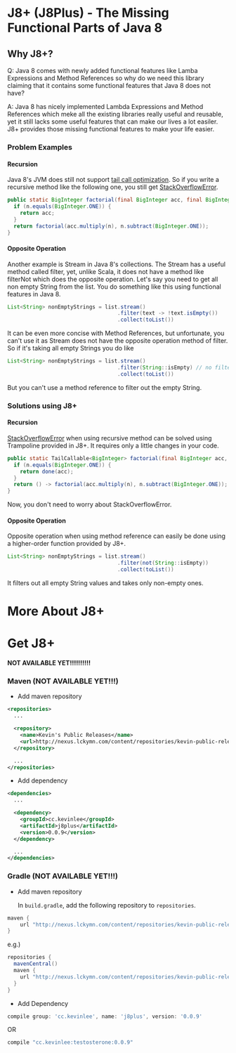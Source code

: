 # J8+ (J8Plus) - The Missing Functional Parts of Java 8

## Why J8+?
Q: Java 8 comes with newly added functional features like Lamba Expressions and Method References so why do we need this library claiming that it contains some functional features that Java 8 does not have?

A: Java 8 has nicely implemented Lambda Expressions and Method References which meke all the existing libraries really useful and reusable, yet it still lacks some useful features that can make our lives a lot easiler. J8+ provides those missing functional features to make your life easier.

### Problem Examples

#### Recursion

Java 8's JVM does still not support [tail call optimization](http://en.wikipedia.org/wiki/Tail_call). So if you write a recursive method like the following one, you still get [StackOverflowError](http://docs.oracle.com/javase/8/docs/api/java/lang/StackOverflowError.html).

```java
public static BigInteger factorial(final BigInteger acc, final BigInteger n) {
  if (n.equals(BigInteger.ONE)) {
    return acc;
  }
  return factorial(acc.multiply(n), n.subtract(BigInteger.ONE));
}
```

#### Opposite Operation

Another example is Stream in Java 8's collections. The Stream has a useful method called filter, yet, unlike Scala, it does not have a method like filterNot which does the opposite operation. Let's say you need to get all non empty String from the list. You do something like this using functional features in Java 8.

```java
List<String> nonEmptyStrings = list.stream()
                                   .filter(text -> !text.isEmpty())
                                   .collect(toList())

```

It can be even more concise with Method References, but unfortunate, you can't use it as Stream does not have the opposite operation method of filter.  So if it's taking all empty Strings you do like

```java
List<String> nonEmptyStrings = list.stream()
                                   .filter(String::isEmpty) // no filterNot method in Stream
                                   .collect(toList())

```
But you can't use a method reference to filter out the empty String.

### Solutions using J8+

#### Recursion
[StackOverflowError](http://docs.oracle.com/javase/8/docs/api/java/lang/StackOverflowError.html) when using recursive method can be solved using Trampoline provided in J8+. It requires only a little changes in your code.

```java
public static TailCallable<BigInteger> factorial(final BigInteger acc, final BigInteger n) {
  if (n.equals(BigInteger.ONE)) {
    return done(acc);
  }
  return () -> factorial(acc.multiply(n), n.subtract(BigInteger.ONE));
}
```
Now, you don't need to worry about StackOverflowError.

#### Opposite Operation

Opposite operation when using method reference can easily be done using a higher-order function provided by J8+.

```java
List<String> nonEmptyStrings = list.stream()
                                   .filter(not(String::isEmpty))
                                   .collect(toList())

```
It filters out all empty String values and takes only non-empty ones.

# More About J8+


# Get J8+

**NOT AVAILABLE YET!!!!!!!!!!**

### Maven (NOT AVAILABLE YET!!!)
* Add maven repository

```xml
<repositories>
  ...

  <repository>
    <name>Kevin's Public Releases</name>
    <url>http://nexus.lckymn.com/content/repositories/kevin-public-releases</url>
  </repository>

  ...
</repositories>
```

* Add dependency

```xml
<dependencies>
  ...

  <dependency>
    <groupId>cc.kevinlee</groupId>
    <artifactId>j8plus</artifactId>
    <version>0.0.9</version>
  </dependency>

  ...
</dependencies>
```

### Gradle (NOT AVAILABLE YET!!!)
* Add maven repository

  In `build.gradle`, add the following repository to `repositories`.

```gradle
maven {
    url "http://nexus.lckymn.com/content/repositories/kevin-public-releases"
}
```
  e.g.)

```gradle
repositories {
  mavenCentral()
  maven {
    url "http://nexus.lckymn.com/content/repositories/kevin-public-releases"
  }
}
```

* Add Dependency

```gradle
compile group: 'cc.kevinlee', name: 'j8plus', version: '0.0.9'
```
  OR

```gradle
compile "cc.kevinlee:testosterone:0.0.9"
```
